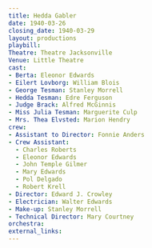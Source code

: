 ```yaml
---
title: Hedda Gabler
date: 1940-03-26
closing_date: 1940-03-29
layout: productions
playbill:
Theatre: Theatre Jacksonville
Venue: Little Theatre
cast:
- Berta: Eleonor Edwards
- Eilert Lovborg: William Blois
- George Tesman: Stanley Morrell
- Hedda Tesman: Edre Ferguson
- Judge Brack: Alfred McGinnis
- Miss Julia Tesman: Marguerite Culp
- Mrs. Thea Elvsted: Marion Hendry
crew:
- Assistant to Director: Fonnie Anders
- Crew Assistant:
  - Charles Roberts
  - Eleonor Edwards
  - John Temple Gilmer
  - Mary Edwards
  - Pol Delgado
  - Robert Krell
- Director: Edward J. Crowley
- Electrician: Walter Edwards
- Make-up: Stanley Morrell
- Technical Director: Mary Courtney
orchestra:
external_links:
---
```


